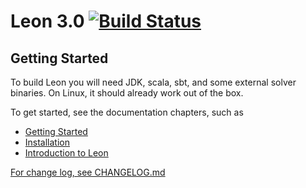 Leon 3.0 [![Build Status](http://laraquad4.epfl.ch:9000/epfl-lara/leon/status/master)](http://laraquad4.epfl.ch:9000/epfl-lara/leon)
==========

Getting Started
---------------

To build Leon you will need JDK, scala, sbt, and some external solver binaries.
On Linux, it should already work out of the box.

To get started, see the documentation chapters, such as
  * [Getting Started](src/sphinx/gettingstarted.rst)
  * [Installation](src/sphinx/installation.rst)
  * [Introduction to Leon](src/sphinx/intro.rst)

[For change log, see CHANGELOG.md](CHANGELOG.md)

